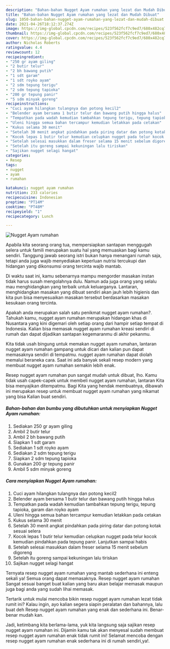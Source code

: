 ```yaml
---
description: "Bahan-bahan Nugget Ayam rumahan yang lezat dan Mudah Dibuat"
title: "Bahan-bahan Nugget Ayam rumahan yang lezat dan Mudah Dibuat"
slug: 1050-bahan-bahan-nugget-ayam-rumahan-yang-lezat-dan-mudah-dibuat
date: 2021-04-26T18:12:37.274Z
image: https://img-global.cpcdn.com/recipes/523f562fcf7c9ed7/680x482cq70/nugget-ayam-rumahan-foto-resep-utama.jpg
thumbnail: https://img-global.cpcdn.com/recipes/523f562fcf7c9ed7/680x482cq70/nugget-ayam-rumahan-foto-resep-utama.jpg
cover: https://img-global.cpcdn.com/recipes/523f562fcf7c9ed7/680x482cq70/nugget-ayam-rumahan-foto-resep-utama.jpg
author: Nicholas Roberts
ratingvalue: 4.4
reviewcount: 12
recipeingredient:
- "250 gr ayam giling"
- "2 butir telur"
- "2 bh bawang putih"
- "1 sdt garam"
- "1 sdt royko ayam"
- "2 sdm tepung terigu"
- "2 sdm tepung tapioka"
- "200 gr tepung panir"
- "5 sdm minyak goreng"
recipeinstructions:
- "Cuci ayam hilangkan tulangnya dan potong kecil2"
- "Belender ayam bersama 1 butir telur dan bawang putih hingga halus"
- "Tempatkan pada wadah kemudian tambahkan tepung terigu, tepung tapioka, garam dan royko ayam"
- "Uleni hingga semua bahan tercampur kemudian letakkan pada cetakan"
- "Kukus selama 30 menit"
- "Setelah 30 menit angkat pindahkan pada piring datar dan potong kotak sesuai selera"
- "Kocok lepas 1 butir telur kemudian celupkan nugget pada telur kocok kemudian pindahkan pada tepung panir. Lanjutkan sampai habis"
- "Setelah selesai masukkan dalam freser selama 15 menit sebelum digoreng"
- "Setelah itu goreng sampai kekuningan lalu tiriskan"
- "Sajikan nugget selagi hangat"
categories:
- Resep
tags:
- nugget
- ayam
- rumahan

katakunci: nugget ayam rumahan 
nutrition: 233 calories
recipecuisine: Indonesian
preptime: "PT14M"
cooktime: "PT48M"
recipeyield: "1"
recipecategory: Lunch

---
```



![Nugget Ayam rumahan](https://img-global.cpcdn.com/recipes/523f562fcf7c9ed7/680x482cq70/nugget-ayam-rumahan-foto-resep-utama.jpg)

Apabila kita seorang orang tua, mempersiapkan santapan menggugah selera untuk famili merupakan suatu hal yang memuaskan bagi kamu sendiri. Tanggung jawab seorang istri bukan hanya menangani rumah saja, tetapi anda juga wajib menyediakan keperluan nutrisi tercukupi dan hidangan yang dikonsumsi orang tercinta wajib mantab.

Di waktu  saat ini, kamu sebenarnya mampu mengorder masakan instan tidak harus susah mengolahnya dulu. Namun ada juga orang yang selalu mau menghidangkan yang terbaik untuk keluarganya. Lantaran, menghidangkan masakan yang dibuat sendiri akan jauh lebih higienis dan kita pun bisa menyesuaikan masakan tersebut berdasarkan masakan kesukaan orang tercinta. 



Apakah anda merupakan salah satu penikmat nugget ayam rumahan?. Tahukah kamu, nugget ayam rumahan merupakan hidangan khas di Nusantara yang kini digemari oleh setiap orang dari hampir setiap tempat di Indonesia. Kalian bisa memasak nugget ayam rumahan kreasi sendiri di rumah dan dapat dijadikan santapan kegemaranmu di akhir pekanmu.

Kita tidak usah bingung untuk memakan nugget ayam rumahan, lantaran nugget ayam rumahan gampang untuk dicari dan kalian pun dapat memasaknya sendiri di tempatmu. nugget ayam rumahan dapat diolah memalui beraneka cara. Saat ini ada banyak sekali resep modern yang membuat nugget ayam rumahan semakin lebih enak.

Resep nugget ayam rumahan pun sangat mudah untuk dibuat, lho. Kamu tidak usah capek-capek untuk membeli nugget ayam rumahan, lantaran Kita bisa menyajikan ditempatmu. Bagi Kita yang hendak membuatnya, dibawah ini merupakan resep untuk membuat nugget ayam rumahan yang nikamat yang bisa Kalian buat sendiri.

<!--inarticleads1-->

##### Bahan-bahan dan bumbu yang dibutuhkan untuk menyiapkan Nugget Ayam rumahan:

1. Sediakan 250 gr ayam giling
1. Ambil 2 butir telur
1. Ambil 2 bh bawang putih
1. Siapkan 1 sdt garam
1. Sediakan 1 sdt royko ayam
1. Sediakan 2 sdm tepung terigu
1. Siapkan 2 sdm tepung tapioka
1. Gunakan 200 gr tepung panir
1. Ambil 5 sdm minyak goreng




<!--inarticleads2-->

##### Cara menyiapkan Nugget Ayam rumahan:

1. Cuci ayam hilangkan tulangnya dan potong kecil2
1. Belender ayam bersama 1 butir telur dan bawang putih hingga halus
1. Tempatkan pada wadah kemudian tambahkan tepung terigu, tepung tapioka, garam dan royko ayam
1. Uleni hingga semua bahan tercampur kemudian letakkan pada cetakan
1. Kukus selama 30 menit
1. Setelah 30 menit angkat pindahkan pada piring datar dan potong kotak sesuai selera
1. Kocok lepas 1 butir telur kemudian celupkan nugget pada telur kocok kemudian pindahkan pada tepung panir. Lanjutkan sampai habis
1. Setelah selesai masukkan dalam freser selama 15 menit sebelum digoreng
1. Setelah itu goreng sampai kekuningan lalu tiriskan
1. Sajikan nugget selagi hangat




Ternyata resep nugget ayam rumahan yang mantab sederhana ini enteng sekali ya! Semua orang dapat memasaknya. Resep nugget ayam rumahan Sangat sesuai banget buat kalian yang baru akan belajar memasak maupun juga bagi anda yang sudah lihai memasak.

Tertarik untuk mulai mencoba bikin resep nugget ayam rumahan lezat tidak rumit ini? Kalau ingin, ayo kalian segera siapin peralatan dan bahannya, lalu buat deh Resep nugget ayam rumahan yang enak dan sederhana ini. Benar-benar mudah kan. 

Jadi, ketimbang kita berlama-lama, yuk kita langsung saja sajikan resep nugget ayam rumahan ini. Dijamin kamu tak akan menyesal sudah membuat resep nugget ayam rumahan enak tidak rumit ini! Selamat mencoba dengan resep nugget ayam rumahan enak sederhana ini di rumah sendiri,ya!.

